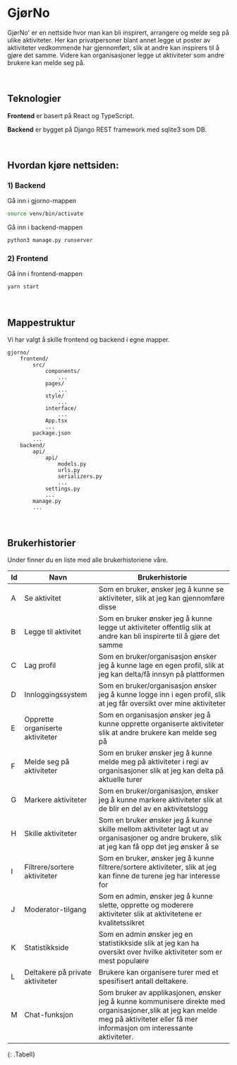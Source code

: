 # GjørNo

GjørNo' er en nettside hvor man kan bli inspirert, arrangere og melde seg på ulike aktiviteter. Her kan privatpersoner blant annet legge ut poster av aktiviteter vedkommende har gjennomført, slik at andre kan inspirers til å gjøre det samme. Videre kan organisasjoner legge ut aktiviteter som andre brukere kan melde seg på.

<br>

## Teknologier

**Frontend**
er basert på React og TypeScript.

**Backend**
er bygget på Django REST framework med sqlite3 som DB.

<br>

## Hvordan kjøre nettsiden:

### 1) Backend

Gå inn i gjorno-mappen

```bash
source venv/bin/activate
```

Gå inn i backend-mappen

```bash
python3 manage.py runserver
```

### 2) Frontend

Gå inn i frontend-mappen

```bash
yarn start
```

<br>

## Mappestruktur

Vi har valgt å skille frontend og backend i egne mapper.

    gjorno/
        frontend/
            src/
                components/
                    ...
                pages/
                    ...
                style/
                    ...
                interface/
                    ...
                App.tsx
                ...
            package.json
            ...
        backend/
            api/
                api/
                    models.py
                    urls.py
                    serializers.py
                    ...
                settings.py
                ...
            manage.py
            ...

<br>

## Brukerhistorier

Under finner du en liste med alle brukerhistoriene våre.

<style>

.Tabell tr:nth-child(1) {background : green; }
.Tabell tr:nth-child(2) {background : green; }
.Tabell tr:nth-child(3) {background : green; }
.Tabell tr:nth-child(4) {background : green; }
.Tabell tr:nth-child(5) {background : green; }    
</style>

| Id  | Navn                             | Brukerhistorie                                                                                                                                                                        |
| --- | -------------------------------- | ------------------------------------------------------------------------------------------------------------------------------------------------------------------------------------- |
| A   | Se aktivitet                     | Som en bruker, ønsker jeg å kunne se aktiviteter, slik at jeg kan gjennomføre disse                                                                                                   |
| B   | Legge til aktivitet              | Som en bruker ønsker jeg å kunne legge ut aktiviteter offentlig slik at andre kan bli inspirerte til å gjøre det samme                                                                |
| C   | Lag profil                       | Som en bruker/organisasjon ønsker jeg å kunne lage en egen profil, slik at jeg kan delta/få innsyn på plattformen                                                                     |
| D   | Innloggingssystem                | Som en bruker/organisasjon ønsker jeg å kunne logge inn i egen profil, slik at jeg får oversikt over mine aktiviteter                                                                 |
| E   | Opprette organiserte aktiviteter | Som en organisasjon ønsker jeg å kunne opprette organiserte aktiviteter slik at andre brukere kan melde seg på                                                                        |
| F   | Melde seg på aktiviteter         | Som en bruker ønsker jeg å kunne melde meg på aktiviteter i regi av organisasjoner slik at jeg kan delta på aktuelle turer                                                            |
| G   | Markere aktiviteter              | Som en bruker/organisasjon, ønsker jeg å kunne markere aktiviteter slik at de blir en del av en aktivitetslogg                                                                        |
| H   | Skille aktiviteter               | Som en bruker ønsker jeg å kunne skille mellom aktiviteter lagt ut av organisasjoner og andre brukere, slik at jeg kan få opp det jeg ønsker å se                                     |
| I   | Filtrere/sortere aktiviteter     | Som en bruker, ønsker jeg å kunne filtrere/sortere aktiviteter, slik at jeg kan finne de turene jeg har interesse for                                                                 |
| J   | Moderator-tilgang                | Som en admin, ønsker jeg å kunne slette, opprette og moderere aktiviteter slik at aktivitetene er kvalitetssikret                                                                     |
| K   | Statistikkside                   | Som en admin ønsker jeg en statistikkside slik at jeg kan ha oversikt over hvilke aktiviteter som er mest populære                                                                    |
| L   | Deltakere på private aktiviteter | Brukere kan organisere turer med et spesifisert antall deltakere.                                                                                                                     |
| M   | Chat-funksjon                    | Som bruker av applikasjonen, ønsker jeg å kunne kommunisere direkte med organisasjoner,slik at jeg kan melde meg på aktiviteter eller få mer informasjon om interessante aktiviteter. |

{: .Tabell}
